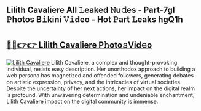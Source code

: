 ## Lilith Cavaliere All 𝙻eaked 𝙽u𝚍es - Part-7gI 𝙿hotos B𝚒kini 𝚅𝚒deo - Hot 𝙿art 𝙻eaks hgQ1h

# <h2><a href="http://ld7qn8s.urlbe.top/?page=Lilith+Cavaliere">🔗🔗👉👉 Lilith Cavaliere P𝚑oto𝚜Vid𝚎o</a></h2>

[![Lilith Cavaliere](https://i.imgur.com/eBuTRDB.gif)](http://ld7qn8s.urlbe.top/?page=Lilith+Cavaliere)
Lilith Cavaliere, a complex and thought-provoking individual, resists easy description. Her unorthodox approach to building a web persona has magnetized and offended followers, generating debates on artistic expression, privacy, and the intricacies of virtual societies. Despite the uncertainty of her next actions, her impact on the digital realm is profound. With unwavering determination and undeniable enchantment, Lilith Cavaliere impact on the digital community is immense.
